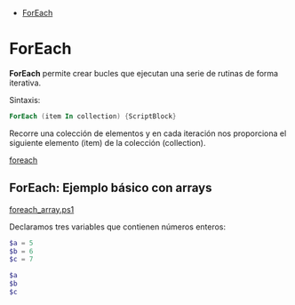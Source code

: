 * [ForEach](#foreach)

# ForEach

**ForEach** permite crear bucles que ejecutan una serie de rutinas de forma iterativa.

Sintaxis:

```powershell
ForEach (item In collection) {ScriptBlock}
```

Recorre una colección de elementos y en cada iteración nos proporciona el siguiente elemento (item) de la colección (collection).

[foreach](../foreach.md)

## ForEach: Ejemplo básico con arrays

[foreach_array.ps1](/src/sintaxis/bucles/foreach/foreach_array.ps1)

Declaramos tres variables que contienen números enteros:

```powershell
$a = 5 
$b = 6
$c = 7

$a
$b
$c
```





	



